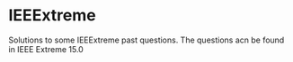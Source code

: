 # IEEExtreme
Solutions to some IEEExtreme past questions. 
The questions acn be found in IEEE Extreme 15.0

